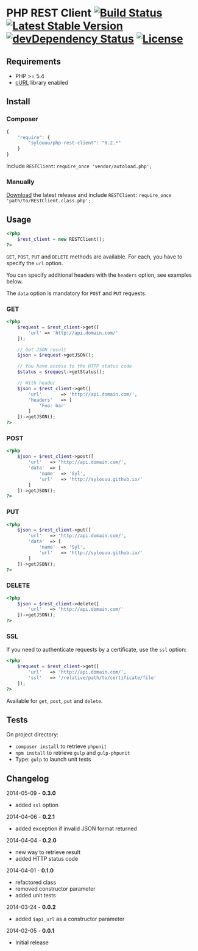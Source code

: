 # PHP REST Client [![Build Status](https://travis-ci.org/sylouuu/php-rest-client.svg)](https://travis-ci.org/sylouuu/php-rest-client) [![Latest Stable Version](https://poser.pugx.org/sylouuu/php-rest-client/v/stable.png)](https://packagist.org/packages/sylouuu/php-rest-client) [![devDependency Status](https://david-dm.org/sylouuu/php-rest-client/dev-status.svg?theme=shields.io)](https://david-dm.org/sylouuu/php-rest-client#info=devDependencies) [![License](https://poser.pugx.org/sylouuu/php-rest-client/license.png)](https://packagist.org/packages/sylouuu/php-rest-client)

## Requirements

* PHP >= 5.4
* [cURL](http://php.net/manual/fr/book.curl.php/) library enabled

## Install

### Composer

```js
{
    "require": {
        "sylouuu/php-rest-client": "0.2.*"
    }
}
```

Include `RESTClient`: `require_once 'vendor/autoload.php';`

### Manually

[Download](https://github.com/sylouuu/php-rest-client/releases) the latest release and include `RESTClient`: `require_once 'path/to/RESTClient.class.php';`

## Usage

```php
<?php
    $rest_client = new RESTClient();
?>
```

`GET`, `POST`, `PUT` and `DELETE` methods are available. For each, you have to specify the `url` option.

You can specify additional headers with the `headers` option, see examples below.

The `data` option is mandatory for  `POST` and `PUT` requests.

### GET

```php
<?php
    $request = $rest_client->get([
        'url' => 'http://api.domain.com/'
    ]);

    // Get JSON result
    $json = $request->getJSON();

    // You have access to the HTTP status code
    $status = $request->getStatus();

    // With header
    $json = $rest_client->get([
        'url'       => 'http://api.domain.com/',
        'headers'   => [
            'Foo: bar'
        ]
    ])->getJSON();
?>
```

### POST

```php
<?php
    $json = $rest_client->post([
        'url'   => 'http://api.domain.com/',
        'data'  => [
            'name'  => 'Syl',
            'url'   => 'http://sylouuu.github.io/'
        ]
    ])->getJSON();
?>
```

### PUT

```php
<?php
    $json = $rest_client->put([
        'url'   => 'http://api.domain.com/',
        'data'  => [
            'name'  => 'Syl',
            'url'   => 'http://sylouuu.github.io/'
        ]
    ])->getJSON();
?>
```

### DELETE

```php
<?php
    $json = $rest_client->delete([
        'url'   => 'http://api.domain.com/'
    ])->getJSON();
?>
```

### SSL

If you need to authenticate requests by a certificate, use the `ssl` option:

```php
<?php
    $request = $rest_client->get([
        'url'   => 'http://api.domain.com/',
        'ssl'   => '/relative/path/to/certificate/file'
    ]);
?>
```

Available for `get`, `post`, `put` and `delete`.

## Tests

On project directory:

* `composer install` to retrieve `phpunit`
* `npm install` to retrieve `gulp` and `gulp-phpunit`
* Type: `gulp` to launch unit tests

## Changelog

2014-05-09 - **0.3.0**

* added `ssl` option

2014-04-06 - **0.2.1**

* added exception if invalid JSON format returned

2014-04-04 - **0.2.0**

* new way to retrieve result
* added HTTP status code

2014-04-01 - **0.1.0**

* refactored class
* removed constructor parameter
* added unit tests

2014-03-24 - **0.0.2**

* added `$api_url` as a constructor parameter

2014-02-05 - **0.0.1**

* Initial release
